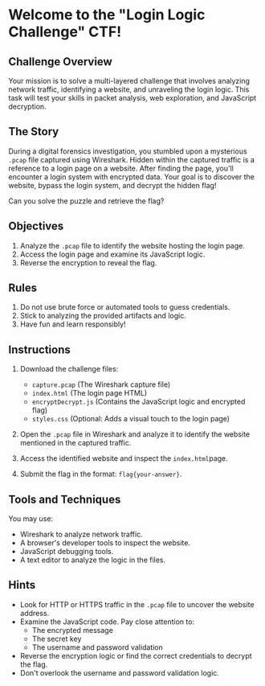 # Welcome to the "Login Logic Challenge" CTF!

## Challenge Overview
Your mission is to solve a multi-layered challenge that involves analyzing network traffic, identifying a website, and unraveling the login logic. This task will test your skills in packet analysis, web exploration, and JavaScript decryption.

## The Story
During a digital forensics investigation, you stumbled upon a mysterious `.pcap` file captured using Wireshark. Hidden within the captured traffic is a reference to a login page on a website. After finding the page, you'll encounter a login system with encrypted data. Your goal is to discover the website, bypass the login system, and decrypt the hidden flag!

Can you solve the puzzle and retrieve the flag?

## Objectives
1. Analyze the `.pcap` file to identify the website hosting the login page.
2. Access the login page and examine its JavaScript logic.
3. Reverse the encryption to reveal the flag.

## Rules
1. Do not use brute force or automated tools to guess credentials.
2. Stick to analyzing the provided artifacts and logic.
3. Have fun and learn responsibly!

## Instructions
1. Download the challenge files:
    - `capture.pcap` (The Wireshark capture file)
    - `index.html` (The login page HTML)
    - `encryptDecrypt.js` (Contains the JavaScript logic and encrypted flag)
    - `styles.css` (Optional: Adds a visual touch to the login page)

2. Open the `.pcap` file in Wireshark and analyze it to identify the website mentioned in the captured traffic.

3. Access the identified website and inspect the `index.html`page.

4. Submit the flag in the format: `flag{your-answer}`.


## Tools and Techniques
You may use:
- Wireshark to analyze network traffic.
- A browser's developer tools to inspect the website.
- JavaScript debugging tools.
- A text editor to analyze the logic in the files.

## Hints
- Look for HTTP or HTTPS traffic in the `.pcap` file to uncover the website address.
- Examine the JavaScript code. Pay close attention to:
    - The encrypted message
    - The secret key
    - The username and password validation
- Reverse the encryption logic or find the correct credentials to decrypt the flag.
- Don't overlook the username and password validation logic.
